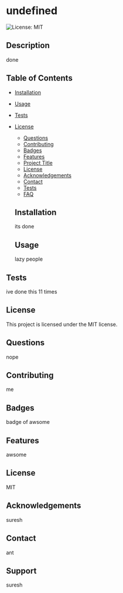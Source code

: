 # undefined
  ![License: MIT](https://img.shields.io/badge/License-MIT-yellow.svg)
  ## Description
  done
  ## Table of Contents
  * [Installation](#installation)
  * [Usage](#usage)
  * [Tests](#tests)
   
* [License](#license)

  * [Questions](#questions)
  * [Contributing](#contributing)
  * [Badges](#badges)
  * [Features](#features)
  * [Project Title](#project-title)
  * [License](#license)
  * [Acknowledgements](#acknowledgements)
  * [Contact](#contact)
  * [Tests](#tests)
  * [FAQ](#faq)

  ## Installation
  its done

  ## Usage
  lazy people

 ## Tests
  ive done this 11 times

 ## License

This project is licensed under the MIT license.

 ## Questions
  nope

  ## Contributing
  me

  ## Badges
  badge of awsome

  ## Features
  awsome

  ## License
  MIT

  ## Acknowledgements
  suresh

  ## Contact
  ant

  ## Support
  suresh
